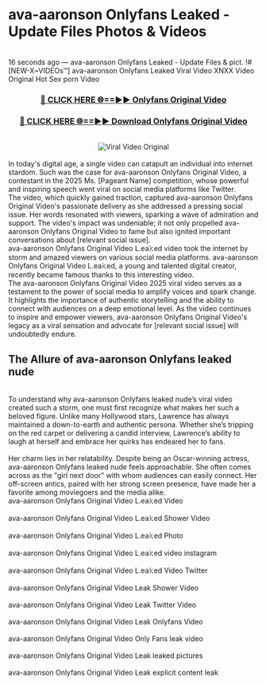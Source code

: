 # ava-aaronson Onlyfans Leaked - Update Files Photos & Videos 
<br>
16 seconds ago — ava-aaronson Onlyfans Leaked - Update Files & pict. !#[NEW-X~VIDEOs™] ava-aaronson Onlyfans Leaked Viral Video XNXX Video Original Hot Sex porn Video
<br>
<div align="center">
<h3><a href="http://freeplayer.one?title=ava-aaronson&ref=25OR" rel="nofollow">🔴 CLICK HERE 🌐==►► Onlyfans Original Video</a></h3>
<h3><a href="http://freeplayer.one?title=ava-aaronson&ref=25OR" rel="nofollow">🔴 CLICK HERE 🌐==►► Download Onlyfans Original Video</a></h3>
<br>
<a href="http://freeplayer.one?title=ava-aaronson&ref=25OR" rel="nofollow" data-target="animated-image.originalLink"><img src="https://i.ibb.co.com/xMMVF88/686577567.gif" alt="Viral Video Original" style="max-width: 100%; display: inline-block;" data-target="animated-image.originalImage"></a>
</div>
<br>
In today's digital age, a single video can catapult an individual into internet stardom. Such was the case for ava-aaronson Onlyfans Original Video, a contestant in the 2025 Ms. [Pageant Name] competition, whose powerful and inspiring speech went viral on social media platforms like Twitter.
<br>
The video, which quickly gained traction, captured ava-aaronson Onlyfans Original Video's passionate delivery as she addressed a pressing social issue. Her words resonated with viewers, sparking a wave of admiration and support. The video's impact was undeniable; it not only propelled ava-aaronson Onlyfans Original Video to fame but also ignited important conversations about [relevant social issue].
<br>
ava-aaronson Onlyfans Original Video L.ea𝚔ed video took the internet by storm and amazed viewers on various social media platforms. ava-aaronson Onlyfans Original Video L.ea𝚔ed, a young and talented digital creator, recently became famous thanks to this interesting video.
<br>
The ava-aaronson Onlyfans Original Video 2025 viral video serves as a testament to the power of social media to amplify voices and spark change. It highlights the importance of authentic storytelling and the ability to connect with audiences on a deep emotional level. As the video continues to inspire and empower viewers, ava-aaronson Onlyfans Original Video's legacy as a viral sensation and advocate for [relevant social issue] will undoubtedly endure.
<br>
<h2>The Allure of ava-aaronson Onlyfans leaked nude</h2>
<br>
To understand why ava-aaronson Onlyfans leaked nude’s viral video created such a storm, one must first recognize what makes her such a beloved figure. Unlike many Hollywood stars, Lawrence has always maintained a down-to-earth and authentic persona. Whether she’s tripping on the red carpet or delivering a candid interview, Lawrence’s ability to laugh at herself and embrace her quirks has endeared her to fans.
<br><br>
Her charm lies in her relatability. Despite being an Oscar-winning actress, ava-aaronson Onlyfans leaked nude feels approachable. She often comes across as the "girl next door" with whom audiences can easily connect. Her off-screen antics, paired with her strong screen presence, have made her a favorite among moviegoers and the media alike.
<br>
ava-aaronson Onlyfans Original Video L.ea𝚔ed Video
<br><br>
ava-aaronson Onlyfans Original Video L.ea𝚔ed Shower Video
<br><br>
ava-aaronson Onlyfans Original Video L.ea𝚔ed Photo
<br><br>
ava-aaronson Onlyfans Original Video L.ea𝚔ed video instagram
<br><br>
ava-aaronson Onlyfans Original Video L.ea𝚔ed Video Twitter
<br><br>
ava-aaronson Onlyfans Original Video Leak Shower Video
<br><br>
ava-aaronson Onlyfans Original Video Leak Twitter Video
<br><br>
ava-aaronson Onlyfans Original Video Leak Onlyfans Video
<br><br>
ava-aaronson Onlyfans Original Video Only Fans leak video
<br><br>
ava-aaronson Onlyfans Original Video Leak leaked pictures
<br><br>
ava-aaronson Onlyfans Original Video Leak explicit content leak